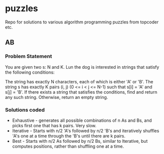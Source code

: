 # puzzles

Repo for solutions to various algorithm programming puzzles from topcoder etc.

## AB

### Problem Statement
 You are given two s: N and K. Lun the dog is interested in strings that satisfy the following conditions:

 The string has exactly N characters, each of which is either 'A' or 'B'.
 The string s has exactly K pairs (i, j) (0 <= i < j <= N-1) such that s[i] = 'A' and s[j] = 'B'.
 If there exists a string that satisfies the conditions, find and return any such string. Otherwise, return an empty string.

### Solutions coded
* Exhaustive - generates all possible combinations of n As and Bs, and picks first one that has k pairs.  Very slow.
* Iterative - Starts with n/2 'A's followed by n/2 'B's and iteratively shuffles 'A's one at a time through the 'B's until there are k pairs.
* Best - Starts with n/2 As followed by n/2 Bs, similar to Iterative, but computes positions, rather than shuffling one at a time.
